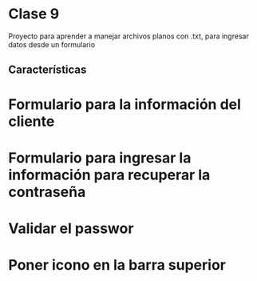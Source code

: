 # Clase 9

Proyecto para aprender a manejar archivos planos con .txt, para ingresar datos desde un formulario


## Características

# Formulario para la información del cliente
# Formulario para ingresar la información para recuperar la contraseña
# Validar el passwor
# Poner icono en la barra superior